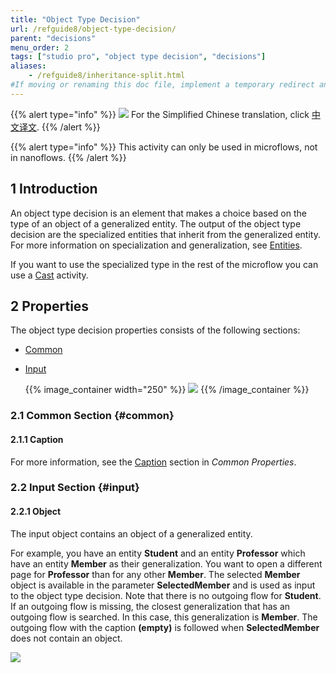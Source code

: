 ```yaml
---
title: "Object Type Decision"
url: /refguide8/object-type-decision/
parent: "decisions"
menu_order: 2
tags: ["studio pro", "object type decision", "decisions"]
aliases:
    - /refguide8/inheritance-split.html
#If moving or renaming this doc file, implement a temporary redirect and let the respective team know they should update the URL in the product. See Mapping to Products for more details.
---
```


{{% alert type="info" %}}
<img src="attachments/chinese-translation/china.png" style="display: inline-block; margin: 0" /> For the Simplified Chinese translation, click [中文译文](https://cdn.mendix.tencent-cloud.com/documentation/refguide8/object-type-decision.pdf).
{{% /alert %}}

{{% alert type="info" %}}
This activity can only be used in microflows, not in nanoflows.
{{% /alert %}}

## 1 Introduction

An object type decision is an element that makes a choice based on the type of an object of a generalized entity. The output of the object type decision are the specialized entities that inherit from the generalized entity. For more information on specialization and generalization, see [Entities](/refguide8/entities/).

If you want to use the specialized type in the rest of the microflow you can use a [Cast](/refguide8/cast-object/) activity.

## 2 Properties

The object type decision properties consists of the following sections:

* [Common](#common)

* [Input](#input)

    {{% image_container width="250" %}}
![](/attachments/refguide8/modeling/application-logic/decisions/object-type-decision/object-type-decision-properties.png)
{{% /image_container %}}

### 2.1 Common Section {#common} 

#### 2.1.1 Caption

For more information, see the [Caption](/refguide8/microflow-element-common-properties/#caption) section in *Common Properties*.

### 2.2 Input Section {#input}

#### 2.2.1 Object

The input object contains an object of a generalized entity.

For example, you have an entity **Student** and an entity **Professor** which have an entity **Member** as their generalization. You want to open a different page for **Professor** than for any other **Member**. The selected **Member** object is available in the parameter **SelectedMember** and is used as input to the object type decision. Note that there is no outgoing flow for **Student**. If an outgoing flow is missing, the closest generalization that has an outgoing flow is searched. In this case, this generalization is **Member**. The outgoing flow with the caption **(empty)** is followed when **SelectedMember** does not contain an object.

![](/attachments/refguide8/modeling/application-logic/decisions/object-type-decision.png)



